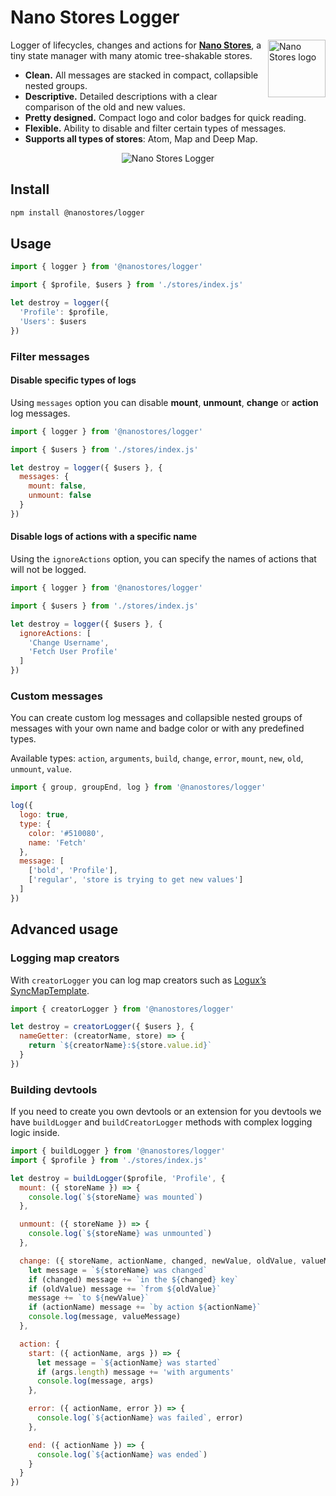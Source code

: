 # Nano Stores Logger

<img align="right" width="92" height="92" title="Nano Stores logo"
     src="https://nanostores.github.io/nanostores/logo.svg">

Logger of lifecycles, changes and actions for **[Nano Stores]**,
a tiny state manager with many atomic tree-shakable stores.

* **Clean.** All messages are stacked in compact, collapsible nested groups.
* **Descriptive.** Detailed descriptions with a clear comparison of the old and new values.
* **Pretty designed.** Compact logo and color badges for quick reading.
* **Flexible.** Ability to disable and filter certain types of messages.
* **Supports all types of stores**: Atom, Map and Deep Map.

[Nano Stores]: https://github.com/nanostores/nanostores/

<p align="center">
  <picture>
    <source media="(prefers-color-scheme: dark)" srcset="./img/dark.png">
    <source media="(prefers-color-scheme: light)" srcset="./img/light.png">
    <img alt="Nano Stores Logger" src="./img/light.png">
  </picture>
</p>

## Install

```sh
npm install @nanostores/logger
```

## Usage

```js
import { logger } from '@nanostores/logger'

import { $profile, $users } from './stores/index.js'

let destroy = logger({
  'Profile': $profile,
  'Users': $users
})
```

### Filter messages

#### Disable specific types of logs

Using `messages` option you can disable
**mount**, **unmount**, **change** or **action** log messages.

```js
import { logger } from '@nanostores/logger'

import { $users } from './stores/index.js'

let destroy = logger({ $users }, {
  messages: {
    mount: false,
    unmount: false
  }
})
```

#### Disable logs of actions with a specific name

Using the `ignoreActions` option, you can specify the names of actions
that will not be logged.

```js
import { logger } from '@nanostores/logger'

import { $users } from './stores/index.js'

let destroy = logger({ $users }, {
  ignoreActions: [
    'Change Username',
    'Fetch User Profile'
  ]
})
```

### Custom messages

You can create custom log messages and collapsible nested groups of messages
with your own name and badge color or with any predefined types.

Available types: `action`, `arguments`, `build`, `change`, `error`, `mount`,
`new`, `old`, `unmount`, `value`.

```js
import { group, groupEnd, log } from '@nanostores/logger'

log({
  logo: true,
  type: {
    color: '#510080',
    name: 'Fetch'
  },
  message: [
    ['bold', 'Profile'],
    ['regular', 'store is trying to get new values']
  ]
})
```

## Advanced usage

### Logging map creators

With `creatorLogger` you can log map creators such as
[Logux’s SyncMapTemplate](https://logux.org/web-api/#globals-syncmaptemplate).

```js
import { creatorLogger } from '@nanostores/logger'

let destroy = creatorLogger({ $users }, {
  nameGetter: (creatorName, store) => {
    return `${creatorName}:${store.value.id}`
  }
})
```

### Building devtools

If you need to create you own devtools or an extension for you devtools
we have `buildLogger` and `buildCreatorLogger` methods
with complex logging logic inside.

```js
import { buildLogger } from '@nanostores/logger'
import { $profile } from './stores/index.js'

let destroy = buildLogger($profile, 'Profile', {
  mount: ({ storeName }) => {
    console.log(`${storeName} was mounted`)
  },

  unmount: ({ storeName }) => {
    console.log(`${storeName} was unmounted`)
  },

  change: ({ storeName, actionName, changed, newValue, oldValue, valueMessage }) => {
    let message = `${storeName} was changed`
    if (changed) message += `in the ${changed} key`
    if (oldValue) message += `from ${oldValue}`
    message += `to ${newValue}`
    if (actionName) message += `by action ${actionName}`
    console.log(message, valueMessage)
  },

  action: {
    start: ({ actionName, args }) => {
      let message = `${actionName} was started`
      if (args.length) message += 'with arguments'
      console.log(message, args)
    },

    error: ({ actionName, error }) => {
      console.log(`${actionName} was failed`, error)
    },

    end: ({ actionName }) => {
      console.log(`${actionName} was ended`)
    }
  }
})
```
